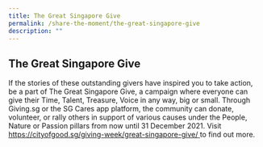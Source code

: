 ```yaml
---
title: The Great Singapore Give
permalink: /share-the-moment/the-great-singapore-give
description: ""
---
```

## The Great Singapore Give

If the stories of these outstanding givers have inspired you to take action, be a part of The Great Singapore Give, a campaign where everyone can give their Time, Talent, Treasure, Voice in any way, big or small. Through Giving.sg or the SG Cares app platform, the community can donate, volunteer, or rally others in support of various causes under the People, Nature or Passion pillars from now until 31 December 2021. Visit [https://cityofgood.sg/giving-week/great-singapore-give/ ](https://cityofgood.sg/giving-week/great-singapore-give/ )to find out more.